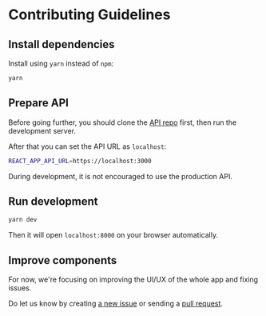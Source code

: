 # Contributing Guidelines

## Install dependencies

Install using `yarn` instead of `npm`:

```sh
yarn
```

## Prepare API

Before going further, you should clone the [API repo](https://github.com/highskillmasters/highskillmasters-api) first, then run the development server.

After that you can set the API URL as `localhost`:

```sh
REACT_APP_API_URL=https://localhost:3000
```

During development, it is not encouraged to use the production API.

## Run development

```sh
yarn dev
```

Then it will open `localhost:8000` on your browser automatically.

## Improve components

For now, we're focusing on improving the UI/UX of the whole app and fixing issues.

Do let us know by creating [a new issue](https://github.com/highskillmasters/highskillmasters-web/issues) or sending a [pull request](https://github.com/highskillmasters/highskillmasters-web/pulls).

